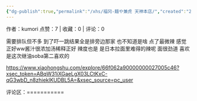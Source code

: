 ```yaml
---
{"dg-publish":true,"permalink":"/xhs/福冈-麺や兼虎 天神本店/","created":"2025-03-17T23:01:09.133+08:00","updated":"2025-03-17T23:01:09.133+08:00"}
---
```


作者：kumori
点赞：7   |   收藏：0   |   评论：0

需要排队但不多 到了吓一跳结果全是排旁边那家 也不知道是啥
点了最微辣 感觉正好ww酱汁很浓加汤稀释正好 辣度也是 是日本拉面里难得的辣呢 面很劲道 喜欢 是这次继油soba第二喜欢的

https://www.xiaohongshu.com/explore/66f062a90000000027005c46?xsec_token=ABqW31iXGaeLgX03LCtKxC-qG3wbD_n8zhieklKUDBL5A=&xsec_source=pc_user

评论区：===========

